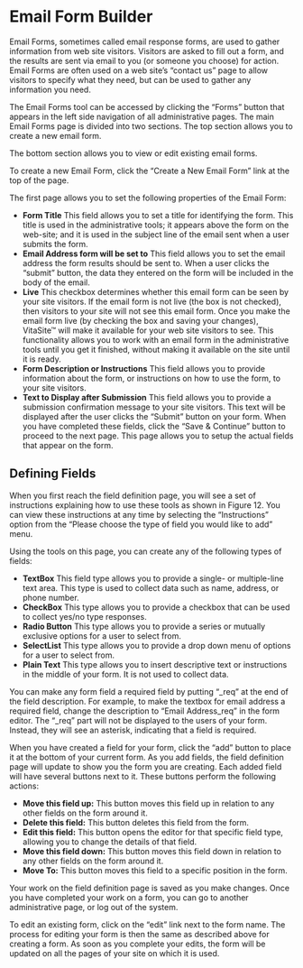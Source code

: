 # Email Form Builder

Email Forms, sometimes called email response forms, are used to gather information from web site visitors. Visitors are asked to fill out a form, and the results are sent via email to you (or someone you choose) for action. Email Forms are often used on a web site’s “contact us” page to allow visitors to specify what they need, but can be
used to gather any information you need.

The Email Forms tool can be accessed by clicking the “Forms” button that appears in the left side navigation of all administrative pages. The main Email Forms page is divided into two sections. The top section allows you to create a new email form.

The bottom section allows you to view or edit existing email forms.

To create a new Email Form, click the “Create a New Email Form” link at the top of the page.

The first page allows you to set the following properties of the Email Form:

* **Form Title** This field allows you to set a title for identifying the form. This title is used in the administrative tools; it appears above the form on the web-site; and it is used in the subject line of the email sent when a user submits the form.
* **Email Address form will be set to** This field allows you to set the email address the form results should be sent to. When a user clicks the “submit” button, the data they entered on the form will be included in the body of the email.
* **Live** This checkbox determines whether this email form can be seen by your site visitors. If the email form is not live (the box is not checked), then visitors to your site will not see this email form. Once you make the email form live (by checking the box and saving your changes), VitaSite™ will make it available for your web site visitors to see. This functionality allows you to work with an email form in the administrative tools until you get it finished, without making it available on the site until it is ready.
* **Form Description or Instructions** This field allows you to provide information about the form, or instructions on how to use the form, to your site visitors.
* **Text to Display after Submission** This field allows you to provide a submission confirmation message to your site visitors. This text will be displayed after the user clicks the “Submit” button on your form. When you have completed these fields, click the “Save & Continue” button to proceed to the next page. This page allows you to setup the actual fields that appear on the form.

## Defining Fields

When you first reach the field definition page, you will see a set of instructions explaining how to use these tools as shown in Figure 12. You can view these instructions at any time by selecting the “Instructions” option from the “Please choose the type of field you would like to add” menu.

Using the tools on this page, you can create any of the following types of fields:

* **TextBox** This field type allows you to provide a single- or multiple-line text area. This type is used to collect data such as name, address, or phone number.
* **CheckBox** This type allows you to provide a checkbox that can be used to collect yes/no type responses.
* **Radio Button** This type allows you to provide a series or mutually exclusive options for a user to select from.
* **SelectList** This type allows you to provide a drop down menu of options for a user to select from.
* **Plain Text** This type allows you to insert descriptive text or instructions in the middle of your form. It is not used to collect data.

You can make any form field a required field by putting “\_req” at the end of the field description. For example, to make the textbox for email address a required field, change the description to “Email Address\_req” in the form editor. The “\_req” part will not be displayed to the users of your form. Instead, they will see an asterisk,
indicating that a field is required.

When you have created a field for your form, click the “add” button to place it at the bottom of your current form. As you add fields, the field definition page will update to show you the form you are creating. Each added field will have several buttons next to it. These buttons perform the following actions:

* **Move this field up:** This button moves this field up in relation to any other fields on the form around it.
* **Delete this field:** This button deletes this field from the form.
* **Edit this field:** This button opens the editor for that specific field type, allowing you to change the details of that field.
* **Move this field down:** This button moves this field down in relation to any other fields on the form around it.
* **Move To:** This button moves this field to a specific position in the form.

Your work on the field definition page is saved as you make changes. Once you have completed your work on a form, you can go to another administrative page, or log out of the system.

To edit an existing form, click on the “edit” link next to the form name. The process for editing your form is then the same as described above for creating a form. As soon as you complete your edits, the form will be updated on all the pages of your site on which it is used.